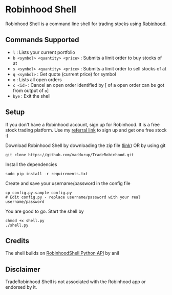 # Robinhood Shell

Robinhood Shell is a command line shell for trading stocks using [Robinhood](https://robinhood.com/).

Commands Supported
------------------ 

* `l` : Lists your current portfolio
* `b <symbol> <quantity> <price>` : Submits a limit order to buy <quantity> stocks of <symbol> at <price>
* `s <symbol> <quantity> <price>` : Submits a limit order to sell <quantity> stocks of <symbol> at <price>
* `q <symbol>` : Get quote (current price) for symbol
* `o` : Lists all open orders
* `c <id>` : Cancel an open order identified by <id> [<id> of a open order can be got from output of `o`]
* `bye` : Exit the shell  

Setup
-----

If you don't have a Robinhood account, sign up for Robinhood. It is a free stock trading platform. Use my [referral link](https://share.robinhood.com/anils31/) to sign up and get one free stock :) 

Download Robinhood Shell by downloading the zip file ([link](https://github.com/maddurup/TradeRobinhood/archive/master.zip)) OR by using git 
```
git clone https://github.com/maddurup/TradeRobinhood.git
```

Install the dependencies
```
sudo pip install -r requirements.txt
```

Create and save your username/password in the config file
```
cp config.py.sample config.py
# Edit config.py - replace username/password with your real username/password
```

You are good to go. Start the shell by
```
chmod +x shell.py
./shell.py
```

Credits
-------
The shell builds on [RobinhoodShell Python API](https://github.com/anilshanbhag/RobinhoodShell.git) by anil

Disclaimer
---------
TradeRobinhood Shell is not associated with the Robinhood app or endorsed by it. 
